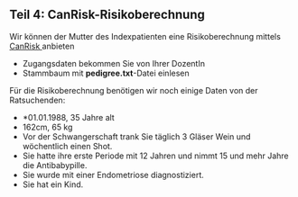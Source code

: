## Teil 4: CanRisk-Risikoberechnung

Wir können der Mutter des Indexpatienten eine Risikoberechnung mittels [CanRisk ](https://www.canrisk.org/)anbieten

* Zugangsdaten bekommen Sie von Ihrer DozentIn
* Stammbaum mit **pedigree.txt**-Datei einlesen

Für die Risikoberechnung benötigen wir noch einige Daten von der Ratsuchenden:

* *01.01.1988, 35 Jahre alt
* 162cm, 65 kg
* Vor der Schwangerschaft trank Sie täglich 3 Gläser Wein und wöchentlich einen Shot.
* Sie hatte ihre erste Periode mit 12 Jahren und nimmt 15 und mehr Jahre die Antibabypille.
* Sie wurde mit einer Endometriose diagnostiziert.
* Sie hat ein Kind.
